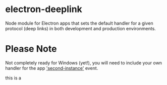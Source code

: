 # electron-deeplink

Node module for Electron apps that sets the default handler for a given protocol (deep links) in both
development and production environments.

# Please Note

Not completely ready for Windows (yet!), you will need to include your own handler for the app ['second-instance'](https://www.electronjs.org/docs/api/app#event-second-instance) event.


this is a
